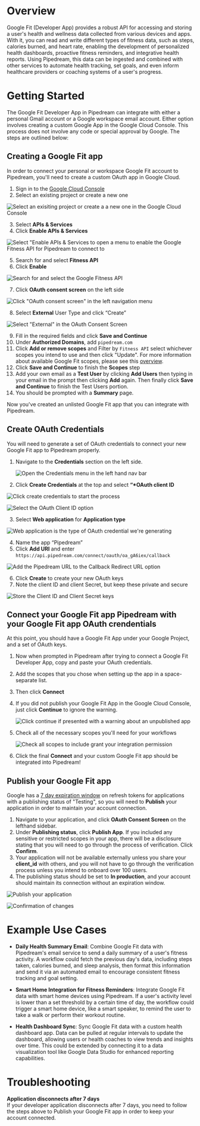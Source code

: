 # Overview

Google Fit (Developer App) provides a robust API for accessing and storing a user's health and wellness data collected from various devices and apps. With it, you can read and write different types of fitness data, such as steps, calories burned, and heart rate, enabling the development of personalized health dashboards, proactive fitness reminders, and integrative health reports. Using Pipedream, this data can be ingested and combined with other services to automate health tracking, set goals, and even inform healthcare providers or coaching systems of a user's progress.

# Getting Started

The Google Fit Developer App in Pipedream can integrate with either a personal Gmail account or a Google workspace email account. Either option involves creating a custom Google App in the Google Cloud Console. This process does not involve any code or special approval by Google. The steps are outlined below:

## Creating a Google Fit app

In order to connect your personal or workspace Google Fit account to Pipedream, you'll need to create a custom OAuth app in Google Cloud.

1. Sign in to the [Google Cloud Console](https://cloud.google.com/)
2. Select an existing project or create a new one

![Select an exisiting project or create a a new one in the Google Cloud Console](https://res.cloudinary.com/pipedreamin/image/upload/v1663268100/docs/components/CleanShot_2022-09-15_at_14.54.34_vajyds.png)

3. Select **APIs & Services**
4. Click **Enable APIs & Services**

![Select "Enable APIs & Services to open a menu to enable the Google Fitness API for Pipedream to connect to](https://res.cloudinary.com/pipedreamin/image/upload/v1663268316/docs/components/CleanShot_2022-09-15_at_14.58.06_jshirk.png)

5. Search for and select **Fitness API**
6. Click **Enable**

![Search for and select the Google Fitness API](https://res.cloudinary.com/dpenc2lit/image/upload/v1692292762/Screenshot_2023-08-17_at_10.03.05_AM_ek8nqq.png)

7. Click **OAuth consent screen** on the left side

![Click "OAuth consent screen" in the left navigation menu](https://res.cloudinary.com/pipedreamin/image/upload/v1663268506/docs/components/CleanShot_2022-09-15_at_15.01.24_wravfb.png)

8. Select **External** User Type and click “Create”

![Select "External" in the OAuth Consent Screen](https://res.cloudinary.com/pipedreamin/image/upload/v1663268545/docs/components/CleanShot_2022-09-15_at_15.02.22_fiekq1.png)

9. Fill in the required fields and click **Save and Continue**
10. Under **Authorized Domains**, add `pipedream.com`
11. Click **Add or remove scopes** and Filter by `Fitness API` select whichever scopes you intend to use and then click "Update". For more information about available Google Fit scopes, please see this [overview](https://developers.google.com/fit/datatypes#authorization_scopes).
12. Click **Save and Continue** to finish the **Scopes** step
13. Add your own email as a **Test User** by clicking **Add Users** then typing in your email in the prompt then clicking **Add** again. Then finally click **Save and Continue** to finish the Test Users portion.
14. You should be prompted with a **Summary** page.

Now you've created an unlisted Google Fit app that you can integrate with Pipedream.

## Create OAuth Credentials

You will need to generate a set of OAuth credentials to connect your new Google Fit app to Pipedream properly.

1. Navigate to the **Credentials** section on the left side.

   ![Open the Credentials menu in the left hand nav bar](https://res.cloudinary.com/pipedreamin/image/upload/v1663269973/docs/components/CleanShot_2022-09-15_at_15.13.52_yvllxi.png)

2. Click **Create Credentials** at the top and select **“\*OAuth client ID**

![Click create credentials to start the process](https://res.cloudinary.com/pipedreamin/image/upload/v1663270014/docs/components/CleanShot_2022-09-15_at_15.14.15_hjulis.png)

![Select the OAuth Client ID option](https://res.cloudinary.com/pipedreamin/image/upload/v1663270093/docs/components/CleanShot_2022-09-15_at_15.14.39_juqtnm.png)

3. Select **Web application** for **Application type**

![Web application is the type of OAuth credential we're generating](https://res.cloudinary.com/pipedreamin/image/upload/v1663270117/docs/components/CleanShot_2022-09-15_at_15.14.56_hlseq6.png)

4. Name the app “Pipedream”
5. Click **Add URI** and enter `https://api.pipedream.com/connect/oauth/oa_gA6iex/callback`

![Add the Pipedream URL to the Callback Redirect URL option](https://res.cloudinary.com/dpenc2lit/image/upload/v1692295499/Screenshot_2023-08-17_at_11.04.54_AM_blco7y.png)

6. Click **Create** to create your new OAuth keys
7. Note the client ID and client Secret, but keep these private and secure

![Store the Client ID and Client Secret keys](https://res.cloudinary.com/pipedreamin/image/upload/v1663270250/docs/components/CleanShot_2022-09-15_at_15.16.29_hvxnkx.png)

## Connect your Google Fit app Pipedream with your Google Fit app OAuth crendentials

At this point, you should have a Google Fit App under your Google Project, and a set of OAuth keys.

1. Now when prompted in Pipedream after trying to connect a Google Fit Developer App, copy and paste your OAuth credentials.
2. Add the scopes that you chose when setting up the app in a space-separate list.
3. Then click **Connect**
4. If you did not publish your Google Fit App in the Google Cloud Console, just click **Continue** to ignore the warning.

   ![Click continue if presented with a warning about an unpublished app](https://res.cloudinary.com/pipedreamin/image/upload/v1663269902/docs/components/CleanShot_2022-09-15_at_15.19.58_jnzlwc.png)

5. Check all of the necessary scopes you'll need for your workflows

   ![Check all scopes to include grant your integration permission](https://res.cloudinary.com/dpenc2lit/image/upload/v1692293421/Screenshot_2023-08-17_at_10.30.15_AM_ymeont.png)

6. Click the final **Connect** and your custom Google Fit app should be integrated into Pipedream!

## Publish your Google Fit app

Google has a [7 day expiration window](https://developers.google.com/identity/protocols/oauth2#:~:text=A%20Google%20Cloud,Connect%20equivalents) on refresh tokens for applications with a publishing status of "Testing", so you will need to **Publish** your application in order to maintain your account connection.

1. Navigate to your application, and click **OAuth Consent Screen** on the lefthand sidebar.
2. Under **Publishing status**, click **Publish App**. If you included any sensitive or restricted scopes in your app, there will be a disclosure stating that you will need to go through the process of verification. Click **Confirm**.
3. Your application will not be available externally unless you share your **client_id** with others, and you will not have to go through the verification process unless you intend to onboard over 100 users.
4. The publishing status should be set to **In production**, and your account should maintain its connection without an expiration window.

![Publish your application](https://res.cloudinary.com/dpenc2lit/image/upload/v1698166716/Screenshot_2023-10-24_at_9.50.06_AM_lve7wq.png)

![Confirmation of changes](https://res.cloudinary.com/dpenc2lit/image/upload/v1698166716/Screenshot_2023-10-24_at_9.50.18_AM_mndtyc.png)

# Example Use Cases

- **Daily Health Summary Email**: Combine Google Fit data with Pipedream's email service to send a daily summary of a user's fitness activity. A workflow could fetch the previous day's data, including steps taken, calories burned, and sleep analysis, then format this information and send it via an automated email to encourage consistent fitness tracking and goal setting.

- **Smart Home Integration for Fitness Reminders**: Integrate Google Fit data with smart home devices using Pipedream. If a user's activity level is lower than a set threshold by a certain time of day, the workflow could trigger a smart home device, like a smart speaker, to remind the user to take a walk or perform their workout routine.

- **Health Dashboard Sync**: Sync Google Fit data with a custom health dashboard app. Data can be pulled at regular intervals to update the dashboard, allowing users or health coaches to view trends and insights over time. This could be extended by connecting it to a data visualization tool like Google Data Studio for enhanced reporting capabilities.

# Troubleshooting

**Application disconnects after 7 days**<br>
If your developer application disconnects after 7 days, you need to follow the steps above to Publish your Google Fit app in order to keep your account connected.

